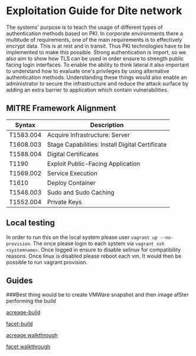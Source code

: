 # Exploitation Guide for Dite network 


The systems' purpose is to teach the usage of different types of authentication methods based on PKI. In corporate environments there a multitude of requirements, one of the main requirements is to effectively encrypt data. This is at rest and in transit. Thus PKI technologies have to be implemented to make this possible. Strong authentication is import, so we also aim to show how TLS can be used in order ensure to strength public facing login interfaces. To enable the ability to think lateral it also important to understand how to evaluate one's privileges by using alternative authentication methods. Understanding these things would also enable an administrator to secure the infrastructure and reduce the attack surface by adding an extra barrier to application which contain vulnerabilities.


## MITRE Framework Alignment

| Syntax | Description |
| --- | ----------- |
| T1583.004 | Acquire Infrastructure: Server |
| T1608.003 | Stage Capabilities: Install Digital Certificate |
| T1588.004 | Digital Certificates |
| T1190 | Exploit Public-Facing Application |
| T1569.002 | Service Execution |
| T1610 | Deploy Container |
| T1548.003 | Sudo and Sudo Caching |
| T1552.004 | Private Keys |


## Local testing

In order to run this on the local system please user `vagrant up --no-provision`. The once please login to each system via `vagrant ssh <systemname>`. Once logged in ensure to disable selinux for compatibility reasons. Once linux is disabled please reboot each vm. It would then be possible to run vagrant provision.

## Guides

###Best thing would be to create VMWare snapshot and then image af5ter performing the build

[acreage-build](./acreage/build-guide.md)

[facet-build](./facet/build-guide.md)

[acreage walkthrough](./acreage/walkthrough.md)

[facet walkthrough](./facet/walkthrough.md)

